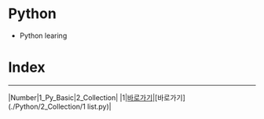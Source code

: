 # Python

- Python learing

# Index
---
|Number|1_Py_Basic|2_Collection|
|1|[바로가기](./Python/1_Py_Basic/1.py)|[바로가기](./Python/2_Collection/1 list.py)|
